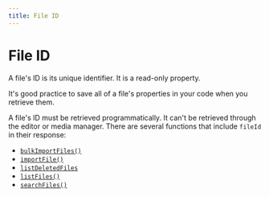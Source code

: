 ```yaml
---
title: File ID
---
```


# File ID
A file's ID is its unique identifier. It is a read-only property.

It's good practice to save all of a file's properties in your code when you retrieve them.

A file's ID must be retrieved programmatically. It can't be retrieved through the editor or media manager. There are several functions that include `fileId` in their response:
* [`bulkImportFiles()`](https://www.wix.com/velo/reference/wix-media-v2/files/bulkimportfiles)
* [`importFile()`](https://www.wix.com/velo/reference/wix-media-v2/files/importfile)
* [`listDeletedFiles`](https://www.wix.com/velo/reference/wix-media-v2/files/listdeletedfiles)
* [`listFiles()`](https://www.wix.com/velo/reference/wix-media-v2/files/listfiles)
* [`searchFiles()`](https://www.wix.com/velo/reference/wix-media-v2/files/searchfiles)